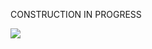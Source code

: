 CONSTRUCTION IN PROGRESS

![](https://us-central1-progress-markdown.cloudfunctions.net/progress/10)
